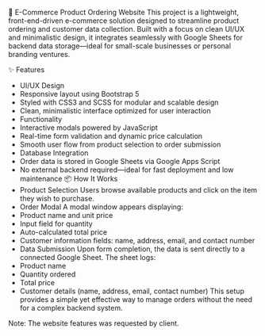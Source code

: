 🛒 E-Commerce Product Ordering Website
This project is a lightweight, front-end-driven e-commerce solution designed to streamline product ordering and customer data collection. Built with a focus on clean UI/UX and minimalistic design, it integrates seamlessly with Google Sheets for backend data storage—ideal for small-scale businesses or personal branding ventures.

✨ Features
- UI/UX Design
- Responsive layout using Bootstrap 5
- Styled with CSS3 and SCSS for modular and scalable design
- Clean, minimalistic interface optimized for user interaction
- Functionality
- Interactive modals powered by JavaScript
- Real-time form validation and dynamic price calculation
- Smooth user flow from product selection to order submission
- Database Integration
- Order data is stored in Google Sheets via Google Apps Script
- No external backend required—ideal for fast deployment and low maintenance
📦 How It Works
- Product Selection
Users browse available products and click on the item they wish to purchase.
- Order Modal
A modal window appears displaying:
- Product name and unit price
- Input field for quantity
- Auto-calculated total price
- Customer information fields: name, address, email, and contact number
- Data Submission
Upon form completion, the data is sent directly to a connected Google Sheet. The sheet logs:
- Product name
- Quantity ordered
- Total price
- Customer details (name, address, email, contact number)
This setup provides a simple yet effective way to manage orders without the need for a complex backend system.

Note: The website features was requested by client.
